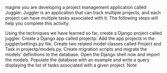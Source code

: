 

magine you are developing a project management application called Juggler. Juggler is an application that can track multiple projects, and each project can have multiple tasks associated with it. The following steps will help you complete this activity:

Using the techniques we have learned so far, create a Django project called juggler.
Create a Django app called projectp.
Add the app projects in the juggler/settings.py file.
Create two related model classes called Project and Task in projectp/models.py.
Create migration scripts and migrate the models' definitions to the database.
Open the Django shell now and import the models.
Populate the database with an example and write a query displaying the list of tasks associated with a given project.
Note